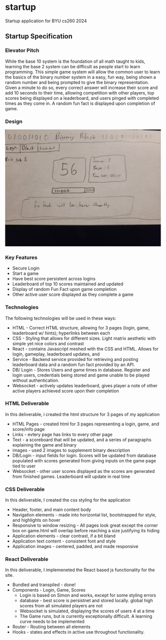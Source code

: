# startup
Startup application for BYU cs260 2024

## Startup Specification

### Elevator Pitch

While the base 10 system is the foundation of all math taught to kids, learning the base 2 system can be difficult as people start to learn programming. This simple game system will allow the common user to learn the basics of the binary number system in a easy, fun way, being shown a random number and being prompted to give the binary representation. Given a minute to do so, every correct answer will increase their score and add 10 seconds to their time, allowing competition with other players, top scores being displayed on a leaderboard, and users pinged with completed times as they come in. A random fun fact is displayed upon completion of game.

### Design

![BinaryBlast](public/BinaryBlast.jpg)

### Key Features

* Secure Login
* Start a game
* Have best score persistent across logins
* Leaderboard of top 10 scores maintained and updated
* Display of random Fun Fact upon game completion
* Other active user score displayed as they complete a game

### Technologies

The following technologies will be used in these ways:

- HTML - Correct HTML structure, allowing for 3 pages (login, game, leaderboard w/ hints); hyperlinks between each
- CSS - Styling that allows for different sizes. Light matrix aesthetic with simple yet nice colors and contrast
- React - contains Javascript meshed with the CSS and HTML. Allows for login, gameplay, leaderboard updates, and 
- Service - Backend service provided for retrieving and posting leaderboard data and a random fun fact provided by an API.
- DB/ Login - Stores Users and game times in database. Register and login users, credentials being stored and game unable to be played without authentication.
- Websocket - actively updates leaderboard, gives player a note of other active players achieved score upon their completion

### HTML Deliverable

In this deliverable, i created the html structure for 3 pages of my application

- HTML Pages - created html for 3 pages representing a login, game, and score/info page
- Links - evtery page has links to every other page
- Text - a scoreboard that will be updated, and a series of paragraphs explaining the game and binary
- images - used 2 images to supplement binary description
- DB/Login - input fields for login. Scores will be updated from database populated with scores generated from giving inputs on the game page tied to user
- Websocket - other user scores displayed as the scores are generated from finished games. Leaderboard will update in real time

### CSS Deliverable

In this deliverable, I created the css styling for the application

- Header, footer, and main content body
- Navigation elements - made into horizontal list, bootstrapped for style, and highlights on hover
- Responsive to window resizing - All pages look great except the corner box on game.html will overlap before reaching a size justifying its hiding
- Application elements - clear contrast, if a bit bland
- Application text content - consistent font and style
- Application images - centered, padded, and made responsive

### React Deliverable

In this deliverable, I implemeneted the React based js functionality for the site.

- Bundled and transpiled - done!
- Components - Login, Game, Scores
    - Login is based on Simon and works, except for some styling errors
    - database - best score is persistnet and stored locally. global high scores from all simulated players are not
    - Websocket is simulated, displaying the scores of users 4 at a time
    - The Game runs, but is currently exceptionally difficult. A learning curve needs to be implemented
- Router - Routing between all elements
- Hooks - states and effects in active use throughout functionality.
